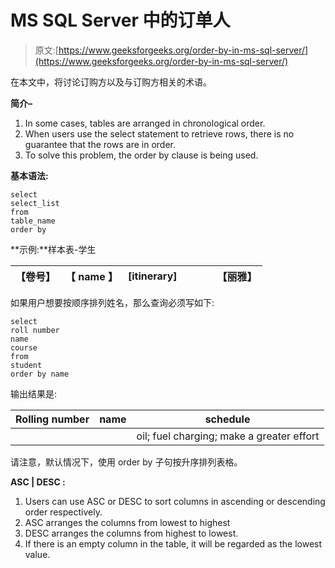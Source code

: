 # MS SQL Server 中的订单人

> 原文:[https://www.geeksforgeeks.org/order-by-in-ms-sql-server/](https://www.geeksforgeeks.org/order-by-in-ms-sql-server/)

在本文中，将讨论订购方以及与订购方相关的术语。

**简介–**

1.  In some cases, tables are arranged in chronological order.
2.  When users use the select statement to retrieve rows, there is no guarantee that the rows are in order.
3.  To solve this problem, the order by clause is being used.

**基本语法:**

```
select 
select_list
from
table_name
order by 
```

**示例:**样本表-学生

| 【卷号】 | 【 name 】 | [itinerary] |  |  |  | 【丽雅】 |
| --- | --- | --- | --- | --- | --- | --- |

如果用户想要按顺序排列姓名，那么查询必须写如下:

```
select
roll number 
name 
course
from
student
order by name 
```

输出结果是:

| Rolling number | name | schedule |
| --- | --- | --- |
|  |  | oil; fuel charging; make a greater effort |  |

请注意，默认情况下，使用 order by 子句按升序排列表格。

**ASC | DESC :**

1.  Users can use ASC or DESC to sort columns in ascending or descending order respectively.
2.  ASC arranges the columns from lowest to highest
3.  DESC arranges the columns from highest to lowest.
4.  If there is an empty column in the table, it will be regarded as the lowest value.